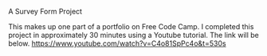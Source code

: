 A Survey Form Project

This makes up one part of a portfolio on Free Code Camp.
 I completed this project in approximately 30 minutes using a Youtube tutorial. The link will be below.
 https://www.youtube.com/watch?v=C4o81SpPc4o&t=530s
